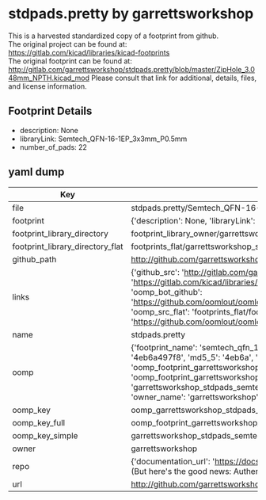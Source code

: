 # stdpads.pretty by garrettsworkshop  
This is a harvested standardized copy of a footprint from github.  
The original project can be found at:  
https://gitlab.com/kicad/libraries/kicad-footprints  
The original footprint can be found at:
http://gitlab.com/garrettsworkshop/stdpads.pretty/blob/master/ZipHole_3.048mm_NPTH.kicad_mod
Please consult that link for additional, details, files, and license information.  
## Footprint Details
* description: None  
* libraryLink: Semtech_QFN-16-1EP_3x3mm_P0.5mm  
* number_of_pads: 22  
## yaml dump  
| Key | Value |  
| --- | --- |  
| file | stdpads.pretty/Semtech_QFN-16-1EP_3x3mm_P0.5mm.kicad_mod |  
| footprint | {'description': None, 'libraryLink': 'Semtech_QFN-16-1EP_3x3mm_P0.5mm', 'number_of_pads': 22} |  
| footprint_library_directory | footprint_library_owner/garrettsworkshop_stdpads.pretty |  
| footprint_library_directory_flat | footprints_flat/garrettsworkshop_stdpads_semtech_qfn_16_1ep_3x3mm_p0_5mm/working |  
| github_path | http://github.com/garrettsworkshop/stdpads.pretty/blob/master/Semtech_QFN-16-1EP_3x3mm_P0.5mm.kicad_mod |  
| links | {'github_src': 'http://gitlab.com/garrettsworkshop/stdpads.pretty/blob/master/ZipHole_3.048mm_NPTH.kicad_mod', 'github_src_repo': 'https://gitlab.com/kicad/libraries/kicad-footprints', 'oomp_bot': 'footprints/garrettsworkshop_stdpads_semtech_qfn_16_1ep_3x3mm_p0_5mm/working', 'oomp_bot_github': 'https://github.com/oomlout/oomlout_oomp_footprint_bot/tree/main/footprints/garrettsworkshop_stdpads_semtech_qfn_16_1ep_3x3mm_p0_5mm/working', 'oomp_src_flat': 'footprints_flat/footprints_flat/garrettsworkshop_stdpads_semtech_qfn_16_1ep_3x3mm_p0_5mm/working', 'oomp_src_flat_github': 'https://github.com/oomlout/oomlout_oomp_footprint_src/tree/main/footprints_flat/garrettsworkshop_stdpads_semtech_qfn_16_1ep_3x3mm_p0_5mm/working'} |  
| name | stdpads.pretty |  
| oomp | {'footprint_name': 'semtech_qfn_16_1ep_3x3mm_p0_5mm', 'library_name': 'stdpads', 'md5': '4eb6a497f8b401ca30bc90eb675fb248', 'md5_10': '4eb6a497f8', 'md5_5': '4eb6a', 'md5_6': '4eb6a4', 'oomp_key': 'oomp_garrettsworkshop_stdpads_semtech_qfn_16_1ep_3x3mm_p0_5mm', 'oomp_key_extra': 'oomp_footprint_garrettsworkshop_stdpads_semtech_qfn_16_1ep_3x3mm_p0_5mm', 'oomp_key_full': 'oomp_footprint_garrettsworkshop_stdpads_semtech_qfn_16_1ep_3x3mm_p0_5mm_4eb6a4', 'oomp_key_simple': 'garrettsworkshop_stdpads_semtech_qfn_16_1ep_3x3mm_p0_5mm', 'original_filename': 'stdpads.pretty/Semtech_QFN-16-1EP_3x3mm_P0.5mm.kicad_mod', 'owner_name': 'garrettsworkshop'} |  
| oomp_key | oomp_garrettsworkshop_stdpads_semtech_qfn_16_1ep_3x3mm_p0_5mm |  
| oomp_key_full | oomp_footprint_garrettsworkshop_stdpads_semtech_qfn_16_1ep_3x3mm_p0_5mm |  
| oomp_key_simple | garrettsworkshop_stdpads_semtech_qfn_16_1ep_3x3mm_p0_5mm |  
| owner | garrettsworkshop |  
| repo | {'documentation_url': 'https://docs.github.com/rest/overview/resources-in-the-rest-api#rate-limiting', 'message': "API rate limit exceeded for 84.66.173.59. (But here's the good news: Authenticated requests get a higher rate limit. Check out the documentation for more details.)"} |  
| url | http://github.com/garrettsworkshop/stdpads.pretty |  

